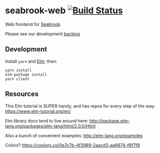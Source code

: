 # seabrook-web [![Build Status](https://travis-ci.org/seattle-beach/seabrook-web.svg?branch=master)](https://travis-ci.org/seattle-beach/seabrook-web)

Web frontend for [Seabrook](https://github.com/seattle-beach/seabrook)

Please see our development [backlog](https://www.pivotaltracker.com/n/projects/2186995)

## Development
Install `yarn` and [Elm](https://guide.elm-lang.org/install.html); then:

```
yarn install
elm-package install
yarn client
```

## Resources
This Elm tutorial is SUPER handy, and has repos for every step of the way:
https://www.elm-tutorial.org/en/

Elm library docs tend to live around here:
http://package.elm-lang.org/packages/elm-lang/html/2.0.0/Html

Also a bunch of convenient examples:
http://elm-lang.org/examples

Colors?
https://coolors.co/0e7c7b-4f3989-2aacd3-ae6674-f6f7f8
